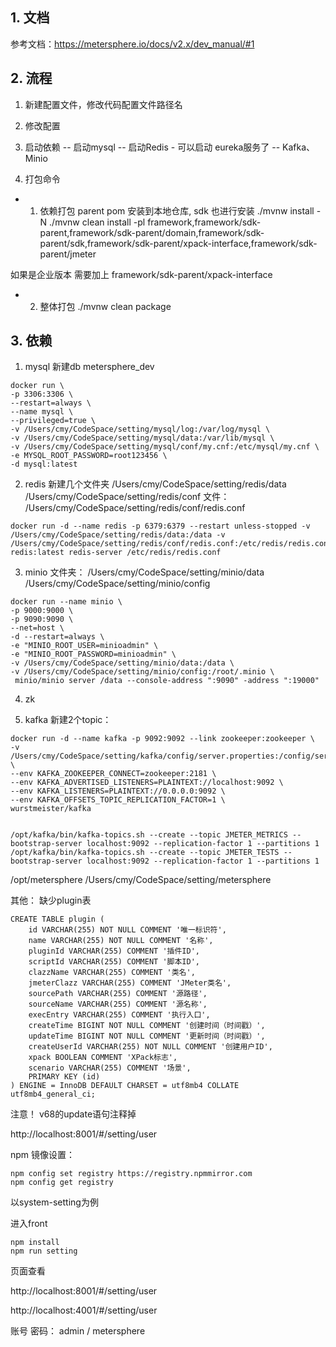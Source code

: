 ## 1. 文档
参考文档：https://metersphere.io/docs/v2.x/dev_manual/#1

## 2. 流程
1. 新建配置文件，修改代码配置文件路径名
2. 修改配置
3. 启动依赖
-- 启动mysql
-- 启动Redis - 可以启动 eureka服务了
-- Kafka、Minio

4. 打包命令

- 1. 依赖打包 
parent pom 安装到本地仓库, sdk 也进行安装
./mvnw install -N
./mvnw clean install -pl framework,framework/sdk-parent,framework/sdk-parent/domain,framework/sdk-parent/sdk,framework/sdk-parent/xpack-interface,framework/sdk-parent/jmeter

如果是企业版本 需要加上  framework/sdk-parent/xpack-interface

- 2. 整体打包
   ./mvnw clean package

     
## 3. 依赖
1. mysql
新建db metersphere_dev

```docker
docker run \
-p 3306:3306 \
--restart=always \
--name mysql \
--privileged=true \
-v /Users/cmy/CodeSpace/setting/mysql/log:/var/log/mysql \
-v /Users/cmy/CodeSpace/setting/mysql/data:/var/lib/mysql \
-v /Users/cmy/CodeSpace/setting/mysql/conf/my.cnf:/etc/mysql/my.cnf \
-e MYSQL_ROOT_PASSWORD=root123456 \
-d mysql:latest
```

2. redis
新建几个文件夹
/Users/cmy/CodeSpace/setting/redis/data
/Users/cmy/CodeSpace/setting/redis/conf
文件：
/Users/cmy/CodeSpace/setting/redis/conf/redis.conf

```
docker run -d --name redis -p 6379:6379 --restart unless-stopped -v /Users/cmy/CodeSpace/setting/redis/data:/data -v /Users/cmy/CodeSpace/setting/redis/conf/redis.conf:/etc/redis/redis.conf redis:latest redis-server /etc/redis/redis.conf
```

3. minio
文件夹：
/Users/cmy/CodeSpace/setting/minio/data
/Users/cmy/CodeSpace/setting/minio/config

```
docker run --name minio \
-p 9000:9000 \
-p 9090:9090 \
--net=host \
-d --restart=always \
-e "MINIO_ROOT_USER=minioadmin" \
-e "MINIO_ROOT_PASSWORD=minioadmin" \
-v /Users/cmy/CodeSpace/setting/minio/data:/data \
-v /Users/cmy/CodeSpace/setting/minio/config:/root/.minio \
 minio/minio server /data --console-address ":9090" -address ":19000"
```
4. zk

5. kafka
新建2个topic： 
```
docker run -d --name kafka -p 9092:9092 --link zookeeper:zookeeper \
-v /Users/cmy/CodeSpace/setting/kafka/config/server.properties:/config/server.properties \
--env KAFKA_ZOOKEEPER_CONNECT=zookeeper:2181 \
--env KAFKA_ADVERTISED_LISTENERS=PLAINTEXT://localhost:9092 \
--env KAFKA_LISTENERS=PLAINTEXT://0.0.0.0:9092 \
--env KAFKA_OFFSETS_TOPIC_REPLICATION_FACTOR=1 \
wurstmeister/kafka
```
```agsl

/opt/kafka/bin/kafka-topics.sh --create --topic JMETER_METRICS --bootstrap-server localhost:9092 --replication-factor 1 --partitions 1
/opt/kafka/bin/kafka-topics.sh --create --topic JMETER_TESTS --bootstrap-server localhost:9092 --replication-factor 1 --partitions 1

```

/opt/metersphere
/Users/cmy/CodeSpace/setting/metersphere



其他：
缺少plugin表
```
CREATE TABLE plugin (
    id VARCHAR(255) NOT NULL COMMENT '唯一标识符',
    name VARCHAR(255) NOT NULL COMMENT '名称',
    pluginId VARCHAR(255) COMMENT '插件ID',
    scriptId VARCHAR(255) COMMENT '脚本ID',
    clazzName VARCHAR(255) COMMENT '类名',
    jmeterClazz VARCHAR(255) COMMENT 'JMeter类名',
    sourcePath VARCHAR(255) COMMENT '源路径',
    sourceName VARCHAR(255) COMMENT '源名称',
    execEntry VARCHAR(255) COMMENT '执行入口',
    createTime BIGINT NOT NULL COMMENT '创建时间（时间戳）',
    updateTime BIGINT NOT NULL COMMENT '更新时间（时间戳）',
    createUserId VARCHAR(255) NOT NULL COMMENT '创建用户ID',
    xpack BOOLEAN COMMENT 'XPack标志',
    scenario VARCHAR(255) COMMENT '场景',
    PRIMARY KEY (id)
) ENGINE = InnoDB DEFAULT CHARSET = utf8mb4 COLLATE utf8mb4_general_ci;

```


注意！
v68的update语句注释掉



http://localhost:8001/#/setting/user



npm 镜像设置：
```
npm config set registry https://registry.npmmirror.com
npm config get registry
```

以system-setting为例

进入front
```
npm install
npm run setting

```
页面查看

http://localhost:8001/#/setting/user

http://localhost:4001/#/setting/user

账号 密码： admin / metersphere
